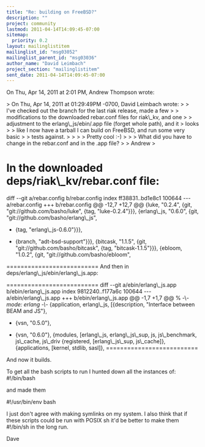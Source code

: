 ```yaml
---
title: "Re: building on FreeBSD?"
description: ""
project: community
lastmod: 2011-04-14T14:09:45-07:00
sitemap:
  priority: 0.2
layout: mailinglistitem
mailinglist_id: "msg03052"
mailinglist_parent_id: "msg03036"
author_name: "David Leimbach"
project_section: "mailinglistitem"
sent_date: 2011-04-14T14:09:45-07:00
---
```



On Thu, Apr 14, 2011 at 2:01 PM, Andrew Thompson  wrote:

&gt; On Thu, Apr 14, 2011 at 01:29:49PM -0700, David Leimbach wrote:
&gt; &gt; I've checked out the branch for the last riak release, made a few
&gt; &gt; modifications to the downloaded rebar.conf files for riak\\_kv, and one
&gt; &gt; adjustment to the erlang\\_js/ebin/.app file (forget whole path), and it
&gt; looks
&gt; &gt; like I now have a tarball I can build on FreeBSD, and run some very basic
&gt; &gt; tests against.
&gt; &gt;
&gt; &gt; Pretty cool :-)
&gt; &gt;
&gt; What did you have to change in the rebar.conf and in the .app file?
&gt;
&gt; Andrew
&gt;


In the downloaded deps/riak\\_kv/rebar.conf file:
==========================
diff --git a/rebar.config b/rebar.config
index ff38831..bd1e8c1 100644
--- a/rebar.config
+++ b/rebar.config
@@ -12,7 +12,7 @@
 {luke, "0.2.4", {git, "git://github.com/basho/luke",
 {tag, "luke-0.2.4"}}},
 {erlang\\_js, "0.6.0", {git, "git://github.com/basho/erlang\\_js",
- {tag, "erlang\\_js-0.6.0"}}},
+ {branch, "adt-bsd-support"}}},
 {bitcask, "1.1.5", {git, "git://github.com/basho/bitcask",
 {tag, "bitcask-1.1.5"}}},
 {ebloom, "1.0.2", {git, "git://github.com/basho/ebloom",

==========================
And then in deps/erlang\\_js/ebin/erlang\\_js.app:

==========================
diff --git a/ebin/erlang\\_js.app b/ebin/erlang\\_js.app
index 9812240..f177a6c 100644
--- a/ebin/erlang\\_js.app
+++ b/ebin/erlang\\_js.app
@@ -1,7 +1,7 @@
 % -\\*- mode: erlang -\\*-
 {application, erlang\\_js,
 [{description, "Interface between BEAM and JS"},
- {vsn, "0.5.0"},
+ {vsn, "0.6.0"},
 {modules, [erlang\\_js, erlang\\_js\\_sup, js, js\\_benchmark, js\\_cache,
js\\_driv
 {registered, [erlang\\_js\\_sup, js\\_cache]},
 {applications, [kernel, stdlib, sasl]},
==========================

And now it builds.

To get all the bash scripts to run I hunted down all the instances of:
#!/bin/bash

and made them

#!/usr/bin/env bash

I just don't agree with making symlinks on my system. I also think that if
these scripts could be run with POSIX sh it'd be better to make them
#!/bin/sh in the long run.

Dave

